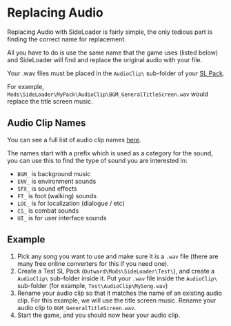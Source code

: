# Replacing Audio

Replacing Audio with SideLoader is fairly simple, the only tedious part is finding the correct name for replacement.

All you have to do is use the same name that the game uses (listed below) and SideLoader will find and replace the original audio with your file.

Your .wav files must be placed in the `AudioClip\` sub-folder of your [SL Pack](SL-Packs).

For example, `Mods\SideLoader\MyPack\AudioClip\BGM_GeneralTitleScreen.wav` would replace the title screen music.

## Audio Clip Names

You can see a full list of audio clip names [here](API/Enums/Sounds.md).

The names start with a prefix which is used as a category for the sound, you can use this to find the type of sound you are interested in:
* `BGM_` is background music
* `ENV_` is environment sounds
* `SFX_` is sound effects
* `FT_` is foot (walking) sounds
* `LOC_` is for localization (dialogue / etc)
* `CS_` is combat sounds
* `UI_` is for user interface sounds

## Example

1. Pick any song you want to use and make sure it is a `.wav` file (there are many free online converters for this if you need one).
2. Create a Test SL Pack (`Outward\Mods\SideLoader\Test\`), and create a `AudioClip\` sub-folder inside it. Put your `.wav` file inside the `AudioClip\` sub-folder (for example, `Test\AudioClip\MySong.wav`)
3. Rename your audio clip so that it matches the name of an existing audio clip. For this example, we will use the title screen music. Rename your audio clip to `BGM_GeneralTitleScreen.wav`.
4. Start the game, and you should now hear your audio clip.